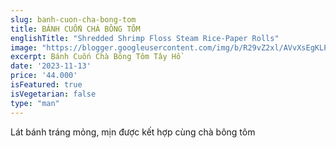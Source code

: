 ```yaml
---
slug: banh-cuon-cha-bong-tom
title: BÁNH CUỐN CHÀ BÔNG TÔM
englishTitle: "Shredded Shrimp Floss Steam Rice-Paper Rolls"
image: "https://blogger.googleusercontent.com/img/b/R29vZ2xl/AVvXsEgKLPFUPU-BtSVQu71XhYQVt1tVc5Lfl9iMI-NQH9U5ixYbZQpBEODZTbAHWH12Q9uqLyycl9jh9HcnjjnEncqVV5XUeQWcHaomHFMcSAry0i5e4Z66QXLMAxMmmx8z7FvTNaN0Rf0_BYP1jIUEVW5QT6o3gsmxaWVQ6Wd6xd9ohcFp0Q/s1600/NhanChaBongTom.jpg"
excerpt: Bánh Cuốn Chà Bông Tôm Tây Hồ 
date: '2023-11-13'
price: '44.000'
isFeatured: true
isVegetarian: false
type: "man"
---
```


Lát bánh tráng mỏng, mịn được kết hợp cùng chà bông tôm 